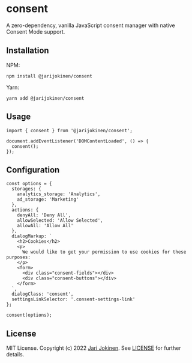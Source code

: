# consent

A zero-dependency, vanilla JavaScript consent manager with native Consent Mode
support.

## Installation

NPM:

    npm install @jarijokinen/consent

Yarn:

    yarn add @jarijokinen/consent

## Usage

    import { consent } from '@jarijokinen/consent';

    document.addEventListener('DOMContentLoaded', () => {
      consent();
    });

## Configuration

    const options = {
      storages: {
        analytics_storage: 'Analytics',
        ad_storage: 'Marketing'
      },
      actions: {
        denyAll: 'Deny All',
        allowSelected: 'Allow Selected',
        allowAll: 'Allow All'
      },
      dialogMarkup: `
        <h2>Cookies</h2>
        <p>
          We would like to get your permission to use cookies for these purposes:
        </p>
        <form>
          <div class="consent-fields"></div>
          <div class="consent-buttons"></div>
        </form>
      `,
      dialogClass: 'consent',
      settingsLinkSelector: '.consent-settings-link'
    };

    consent(options);

## License

MIT License. Copyright (c) 2022 [Jari Jokinen](https://jarijokinen.com).  See
[LICENSE](https://github.com/jarijokinen/consent/blob/main/LICENSE.txt)
for further details.
